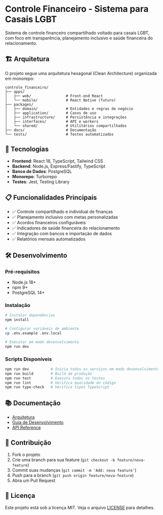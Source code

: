 # Controle Financeiro - Sistema para Casais LGBT

Sistema de controle financeiro compartilhado voltado para casais LGBT, com foco em transparência, planejamento inclusivo e saúde financeira do relacionamento.

## 🏗️ Arquitetura

O projeto segue uma arquitetura hexagonal (Clean Architecture) organizada em monorepo:

```
controle_financeiro/
├── apps/
│   ├── web/                # Front-end React
│   └── mobile/             # React Native (futuro)
├── packages/
│   ├── domain/             # Entidades e regras de negócio
│   ├── application/        # Casos de uso
│   ├── infrastructure/     # Persistência e integrações
│   ├── interfaces/         # API e workers
│   └── shared/             # Utilitários compartilhados
├── docs/                   # Documentação
└── tests/                  # Testes automatizados
```

## 🚀 Tecnologias

- **Frontend**: React 18, TypeScript, Tailwind CSS
- **Backend**: Node.js, Express/Fastify, TypeScript
- **Banco de Dados**: PostgreSQL
- **Monorepo**: Turborepo
- **Testes**: Jest, Testing Library

## 📋 Funcionalidades Principais

- ✅ Controle compartilhado e individual de finanças
- ✅ Planejamento inclusivo com metas personalizadas
- ✅ Acordos financeiros configuráveis
- ✅ Indicadores de saúde financeira do relacionamento
- ✅ Integração com bancos e importação de dados
- ✅ Relatórios mensais automatizados

## 🛠️ Desenvolvimento

### Pré-requisitos

- Node.js 18+
- npm 9+
- PostgreSQL 14+

### Instalação

```bash
# Instalar dependências
npm install

# Configurar variáveis de ambiente
cp .env.example .env.local

# Executar em modo desenvolvimento
npm run dev
```

### Scripts Disponíveis

```bash
npm run dev          # Inicia todos os serviços em modo desenvolvimento
npm run build        # Build de produção
npm run test         # Executa todos os testes
npm run lint         # Verifica qualidade do código
npm run type-check   # Verifica tipos TypeScript
```

## 📚 Documentação

- [Arquitetura](./docs/architecture/README.md)
- [Guia de Desenvolvimento](./docs/development/README.md)
- [API Reference](./docs/api/README.md)

## 🤝 Contribuição

1. Fork o projeto
2. Crie uma branch para sua feature (`git checkout -b feature/nova-feature`)
3. Commit suas mudanças (`git commit -m 'Add: nova feature'`)
4. Push para a branch (`git push origin feature/nova-feature`)
5. Abra um Pull Request

## 📄 Licença

Este projeto está sob a licença MIT. Veja o arquivo [LICENSE](LICENSE) para detalhes.
